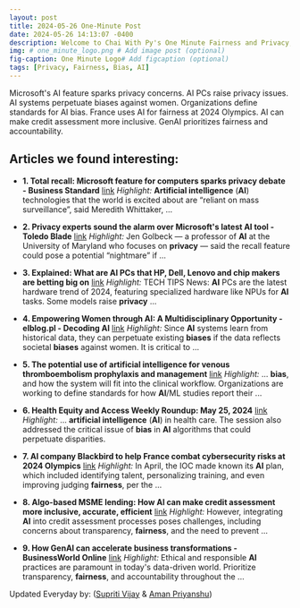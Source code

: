 ```yaml
---
layout: post
title: 2024-05-26 One-Minute Post
date: 2024-05-26 14:13:07 -0400
description: Welcome to Chai With Py's One Minute Fairness and Privacy, which aims to provide you the current happenings in the world of Fairness, Privacy, and AI.
img: # one_minute_logo.png # Add image post (optional)
fig-caption: One Minute Logo# Add figcaption (optional)
tags: [Privacy, Fairness, Bias, AI]
---
```


Microsoft's AI feature sparks privacy concerns. AI PCs raise privacy issues. AI systems perpetuate biases against women. Organizations define standards for AI bias. France uses AI for fairness at 2024 Olympics. AI can make credit assessment more inclusive. GenAI prioritizes fairness and accountability.

## Articles we found interesting:

- **1. Total recall: Microsoft feature for computers sparks <b>privacy</b> debate - Business Standard** [link](https://www.business-standard.com/technology/tech-news/total-recall-microsoft-feature-for-computers-sparks-privacy-debate-124052600656_1.html)
_Highlight:_ <b>Artificial intelligence</b> (<b>AI</b>) technologies that the world is excited about are “reliant on mass surveillance”, said Meredith Whittaker,&nbsp;...

- **2. <b>Privacy</b> experts sound the alarm over Microsoft&#39;s latest <b>AI</b> tool - Toledo Blade** [link](https://www.toledoblade.com/business/technology/2024/05/26/privacy-experts-sound-the-alarm-over-microsoft-s-latest-ai-tool/stories/20240527021)
_Highlight:_ Jen Golbeck — a professor of <b>AI</b> at the University of Maryland who focuses on <b>privacy</b> — said the recall feature could pose a potential “nightmare” if&nbsp;...

- **3. Explained: What are <b>AI</b> PCs that HP, Dell, Lenovo and chip makers are betting big on** [link](https://timesofindia.indiatimes.com/technology/tech-tips/explained-what-are-ai-pcs-that-hp-dell-lenovo-and-other-pc-makers-are-betting-on/articleshow/110439998.cms)
_Highlight:_ TECH TIPS News: <b>AI</b> PCs are the latest hardware trend of 2024, featuring specialized hardware like NPUs for <b>AI</b> tasks. Some models raise <b>privacy</b>&nbsp;...

- **4. Empowering Women through <b>AI</b>: A Multidisciplinary Opportunity - elblog.pl - Decoding <b>AI</b>** [link](https://elblog.pl/2024/05/25/empowering-women-through-ai-a-multidisciplinary-opportunity/)
_Highlight:_ Since <b>AI</b> systems learn from historical data, they can perpetuate existing <b>biases</b> if the data reflects societal <b>biases</b> against women. It is critical to&nbsp;...

- **5. The potential use of <b>artificial intelligence</b> for venous thromboembolism prophylaxis and management** [link](https://www.nature.com/articles/s41598-024-62535-9)
_Highlight:_ ... <b>bias</b>, and how the system will fit into the clinical workflow. Organizations are working to define standards for how <b>AI</b>/ML studies report their&nbsp;...

- **6. Health Equity and Access Weekly Roundup: May 25, 2024** [link](https://www.ajmc.com/view/health-equity-and-access-weekly-roundup-may-25-2024)
_Highlight:_ ... <b>artificial intelligence</b> (<b>AI</b>) in health care. The session also addressed the critical issue of <b>bias</b> in <b>AI</b> algorithms that could perpetuate disparities.

- **7. <b>AI</b> company Blackbird to help France combat cybersecurity risks at 2024 Olympics** [link](https://www.theblaze.com/news/ai-company-blackbird-to-help-france-combat-cybersecurity-risks-at-2024-olympics)
_Highlight:_ In April, the IOC made known its <b>AI</b> plan, which included identifying talent, personalizing training, and even improving judging <b>fairness</b>, per the&nbsp;...

- **8. Algo-based MSME lending: How <b>AI</b> can make credit assessment more inclusive, accurate, efficient** [link](https://www.financialexpress.com/business/sme/algo-based-msme-lending-how-ai-can-make-credit-assessment-more-inclusive-accurate-efficient/3501851/)
_Highlight:_ However, integrating <b>AI</b> into credit assessment processes poses challenges, including concerns about transparency, <b>fairness</b>, and the need to prevent&nbsp;...

- **9. How GenAI can accelerate business transformations - BusinessWorld Online** [link](https://www.bworldonline.com/economy/2024/05/26/597462/how-genai-can-accelerate-business-transformations/)
_Highlight:_ Ethical and responsible <b>AI</b> practices are paramount in today&#39;s data-driven world. Prioritize transparency, <b>fairness</b>, and accountability throughout the&nbsp;...


Updated Everyday by: (<a href="https://supritivijay.github.io/">Supriti Vijay</a> & <a href="https://amanpriyanshu.github.io/">Aman Priyanshu</a>)

